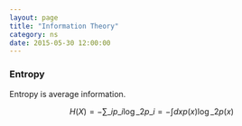 ```yaml
---
layout: page
title: "Information Theory"
category: ns
date: 2015-05-30 12:00:00
---
```


### Entropy

Entropy is average information.

$$
H(X)=-\sum\_{i}p\_{i}\log\_{2}p\_{i}=-\int dx p(x)\log\_{2}p(x)
$$
